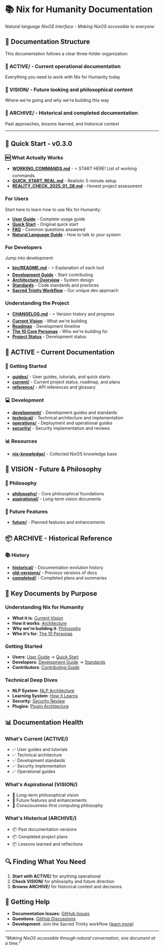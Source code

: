 # 📚 Nix for Humanity Documentation

*Natural language NixOS interface - Making NixOS accessible to everyone*

## 🎯 Documentation Structure

This documentation follows a clear three-folder organization:

### 📂 ACTIVE/ - Current operational documentation
Everything you need to work with Nix for Humanity today

### 📂 VISION/ - Future looking and philosophical content  
Where we're going and why we're building this way

### 📂 ARCHIVE/ - Historical and completed documentation
Past approaches, lessons learned, and historical context

---

## 🚀 Quick Start - v0.3.0

### 🆕 What Actually Works
- **[WORKING_COMMANDS.md](../WORKING_COMMANDS.md)** - ⭐ START HERE! List of working commands
- **[QUICK_START_REAL.md](QUICK_START_REAL.md)** - Realistic 5-minute setup
- **[REALITY_CHECK_2025_01_28.md](../REALITY_CHECK_2025_01_28.md)** - Honest project assessment

### For Users
Start here to learn how to use Nix for Humanity:
- **[User Guide](ACTIVE/guides/USER_GUIDE.md)** - Complete usage guide  
- **[Quick Start](ACTIVE/guides/QUICK_START.md)** - Original quick start
- **[FAQ](ACTIVE/guides/FAQ.md)** - Common questions answered
- **[Natural Language Guide](ACTIVE/guides/NATURAL_LANGUAGE_GUIDE.md)** - How to talk to your system

### For Developers
Jump into development:
- **[bin/README.md](../bin/README.md)** - ⭐ Explanation of each tool
- **[Development Guide](ACTIVE/development/DEVELOPMENT.md)** - Start contributing
- **[Architecture Overview](ACTIVE/technical/ARCHITECTURE.md)** - System design
- **[Standards](ACTIVE/development/STANDARDS.md)** - Code standards and practices
- **[Sacred Trinity Workflow](ACTIVE/development/SACRED_TRINITY_WORKFLOW.md)** - Our unique dev approach

### Understanding the Project
- **[CHANGELOG.md](../CHANGELOG.md)** - ⭐ Version history and progress
- **[Current Vision](ACTIVE/current/VISION.md)** - What we're building
- **[Roadmap](ACTIVE/current/ROADMAP.md)** - Development timeline
- **[The 10 Core Personas](ACTIVE/current/PERSONAS.md)** - Who we're building for
- **[Project Status](ACTIVE/current/STATUS.md)** - Development status

## 📂 ACTIVE - Current Documentation

### 🚀 Getting Started
- **[guides/](ACTIVE/guides/)** - User guides, tutorials, and quick starts
- **[current/](ACTIVE/current/)** - Current project status, roadmap, and plans
- **[reference/](ACTIVE/reference/)** - API references and glossary

### 💻 Development
- **[development/](ACTIVE/development/)** - Development guides and standards
- **[technical/](ACTIVE/technical/)** - Technical architecture and implementation
- **[operations/](ACTIVE/operations/)** - Deployment and operational guides
- **[security/](ACTIVE/security/)** - Security implementation and reviews

### 📊 Resources
- **[nix-knowledge/](ACTIVE/nix-knowledge/)** - Collected NixOS knowledge base

## 🔮 VISION - Future & Philosophy

### 🌟 Philosophy
- **[philosophy/](VISION/philosophy/)** - Core philosophical foundations
- **[aspirational/](VISION/aspirational/)** - Long-term vision documents

### 🚀 Future Features
- **[future/](VISION/future/)** - Planned features and enhancements

## 📦 ARCHIVE - Historical Reference

### 📚 History
- **[historical/](ARCHIVE/historical/)** - Documentation evolution history
- **[old-versions/](ARCHIVE/old-versions/)** - Previous versions of docs
- **[completed/](ARCHIVE/completed/)** - Completed plans and summaries

## 🎯 Key Documents by Purpose

### Understanding Nix for Humanity
- **What it is**: [Current Vision](ACTIVE/current/VISION.md)
- **How it works**: [Architecture](ACTIVE/technical/ARCHITECTURE.md)
- **Why we're building it**: [Philosophy](VISION/philosophy/)
- **Who it's for**: [The 10 Personas](ACTIVE/current/PERSONAS.md)

### Getting Started
- **Users**: [User Guide](ACTIVE/guides/USER_GUIDE.md) → [Quick Start](ACTIVE/guides/QUICK_START.md)
- **Developers**: [Development Guide](ACTIVE/development/DEVELOPMENT.md) → [Standards](ACTIVE/development/STANDARDS.md)
- **Contributors**: [Contributing Guide](ACTIVE/development/CONTRIBUTING.md)

### Technical Deep Dives
- **NLP System**: [NLP Architecture](ACTIVE/technical/NLP_ARCHITECTURE.md)
- **Learning System**: [How it Learns](ACTIVE/technical/LEARNING_SYSTEM.md)
- **Security**: [Security Review](ACTIVE/security/SECURITY_REVIEW.md)
- **Plugins**: [Plugin Architecture](ACTIVE/technical/PLUGIN_ARCHITECTURE.md)

## 📊 Documentation Health

### What's Current (ACTIVE/)
- ✅ User guides and tutorials
- ✅ Technical architecture
- ✅ Development standards
- ✅ Security implementation
- ✅ Operational guides

### What's Aspirational (VISION/)
- 🔮 Long-term philosophical vision
- 🔮 Future features and enhancements
- 🔮 Consciousness-first computing philosophy

### What's Historical (ARCHIVE/)
- 📦 Past documentation versions
- 📦 Completed project plans
- 📦 Lessons learned and reflections

## 🔍 Finding What You Need

1. **Start with ACTIVE/** for anything operational
2. **Check VISION/** for philosophy and future direction
3. **Browse ARCHIVE/** for historical context and decisions

## 💬 Getting Help

- **Documentation Issues**: [GitHub Issues](https://github.com/Luminous-Dynamics/nix-for-humanity/issues)
- **Questions**: [GitHub Discussions](https://github.com/Luminous-Dynamics/nix-for-humanity/discussions)
- **Development**: Join the Sacred Trinity workflow ([learn more](ACTIVE/development/SACRED_TRINITY_WORKFLOW.md))

---

*"Making NixOS accessible through natural conversation, one document at a time."*